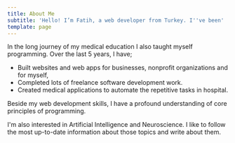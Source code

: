 ```yaml
---
title: About Me
subtitle: 'Hello! I’m Fatih, a web developer from Turkey. I''ve been'
template: page
---
```

In the long journey of my medical education I also taught myself programming. Over the last 5 years, I have;

*   Built websites and web apps for businesses, nonprofit organizations and for myself,
*   Completed lots of freelance software development work.
*   Created medical applications to automate the repetitive tasks in hospital.

Beside my  web development skills, I have a profound understanding of core principles of programming.

I'm also interested in Artificial Intelligence and Neuroscience. I like to follow the most up-to-date information about those topics and write about them. 

 
